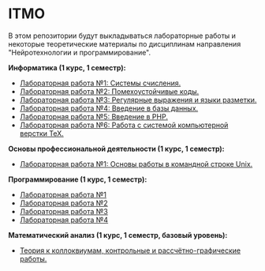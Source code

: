 # ITMO
В этом репозитории будут выкладываться лабораторные работы и некоторые теоретические материалы по дисциплинам направления "Нейротехнологии и программирование".

<b>Информатика (1 курс, 1 семестр):</b>
- [Лабораторная работа №1: Системы счисления.](./computerScince/lab1)
- [Лабораторная работа №2: Помехоустойчивые коды.](./computerScince/lab2)
- [Лабораторная работа №3: Регулярные выражения и языки разметки.](./computerScince/lab3)
- [Лабораторная работа №4: Введение в базы данных.](./computerScince/lab4)
- [Лабораторная работа №5: Введение в PHP.](./computerScince/Lab5)
- [Лабораторная работа №6: Работа с системой компьютерной верстки TeX.](./computerScince/lab6)

<b>Основы профессиональной деятельности (1 курс, 1 семестр):</b>
- [Лабораторная работа №1: Основы работы в командной строке Unix.](./OPD/lab1)

<b>Программирование (1 курс, 1 семестр):</b>
- [Лабораторная работа №1](./programming/lab1)
- [Лабораторная работа №2](./programming/lab2)
- [Лабораторная работа №3](./programming/lab3)
- [Лабораторная работа №4](./programming/lab4)

<b>Математический анализ (1 курс, 1 семестр, базовый уровень):</b>
- [Теория к коллоквиумам, контрольные и рассчётно-графические работы.](./mathAnalysis)
